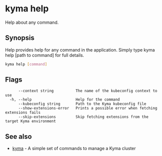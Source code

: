 # kyma help

Help about any command.

## Synopsis

Help provides help for any command in the application.
Simply type kyma help [path to command] for full details.

```bash
kyma help [command]
```

## Flags

```text
      --context string          The name of the kubeconfig context to use
  -h, --help                    Help for the command
      --kubeconfig string       Path to the Kyma kubeconfig file
      --show-extensions-error   Prints a possible error when fetching extensions fails
      --skip-extensions         Skip fetching extensions from the target Kyma environment
```

## See also

* [kyma](kyma.md) - A simple set of commands to manage a Kyma cluster
